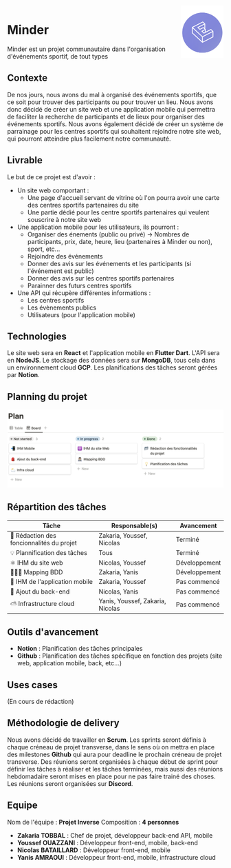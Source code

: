 <img src="Logo-Petit.png" align="right" width="100"/>

# Minder

Minder est un projet communautaire dans l'organisation d'événements sportif, de tout types

## Contexte

De nos jours, nous avons du mal à organisé des événements sportifs, que ce soit pour trouver des participants ou pour trouver un lieu. Nous avons donc décidé de créer un site web et une application mobile qui permettra de faciliter la recherche de participants et de lieux pour organiser des événements sportifs. Nous avons également décidé de créer un système de parrainage pour les centres sportifs qui souhaitent rejoindre notre site web, qui pourront atteindre plus facilement notre communauté.

## Livrable

Le but de ce projet est d'avoir  :

- Un site web comportant :
  - Une page d'accueil servant de vitrine où l'on pourra avoir une carte des centres sportifs partenaires du site
  - Une partie dédié pour les centre sportifs partenaires qui veulent souscrire à notre site web
- Une application mobile pour les utilisateurs, ils pourront :
  - Organiser des énements (public ou privé) -> Nombres de participants, prix, date, heure, lieu (partenaires à Minder ou non), sport, etc...
  - Rejoindre des événements
  - Donner des avis sur les événements et les participants (si l'événement est public)
  - Donner des avis sur les centres sportifs partenaires
  - Parainner des futurs centres sportifs
- Une API qui récupère différentes informations :
  - Les centres sportifs
  - Les évènements publics
  - Utilisateurs (pour l'application mobile)

## Technologies

Le site web sera en **React** et l'application mobile en **Flutter Dart**. L'API sera en **NodeJS**. Le stockage des données sera sur **MongoDB**, tous cela dans un environnement cloud **GCP**. Les planifications des tâches seront gérées par **Notion**.

## Planning du projet

<img src="Plan.png"/>

## Répartition des tâches

| Tâche | Responsable(s) | Avancement |
| --- | --- | --- |
| 📂 Rédaction des foncionnalités du projet | Zakaria, Youssef, Nicolas | Terminé |
| 💡 Plannification des tâches | Tous | Terminé |
| ⚛️ IHM du site web | Nicolas, Youssef | Développement |
| 🧑🏻‍💻 Mapping BDD | Zakaria, Yanis | Développement |
| 📲 IHM de l'application mobile | Zakaria, Youssef | Pas commencé |
| 🎒 Ajout du back-end | Nicolas, Yanis | Pas commencé |
| ⛅️ Infrastructure cloud | Yanis, Youssef, Zakaria, Nicolas | Pas commencé |

## Outils d'avancement

- **Notion** : Planification des tâches principales
- **Github** : Planification des tâches spécifique en fonction des projets (site web, application mobile, back, etc...)

## Uses cases

(En cours de rédaction)

## Méthodologie de delivery

Nous avons décidé de travailler en **Scrum**. Les sprints seront définis à chaque créneau de projet transverse, dans le sens où on mettra en place des milestones **Github** qui aura pour deadline le prochain créneau de projet transverse. Des réunions seront organisées à chaque début de sprint pour définir les tâches à réaliser et les tâches terminées, mais aussi des réunions hebdomadaire seront mises en place pour ne pas faire trainé des choses. Les réunions seront organisées sur **Discord**.

## Equipe

Nom de l'équipe : **Projet Inverse**
Composition : **4 personnes**

- **Zakaria TOBBAL** : Chef de projet, développeur back-end API, mobile
- **Youssef OUAZZANI** : Développeur front-end, mobile, back-end
- **Nicolas BATAILLARD** : Développeur front-end, mobile
- **Yanis AMRAOUI** : Développeur front-end, mobile, infrastructure cloud
